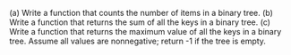 (a) Write a function that counts the number of items in a binary tree.
(b) Write a function that returns the sum of all the keys in a binary tree.
(c) Write a function that returns the maximum value of all the keys in a binary tree. Assume all values are nonnegative; return -1 if the tree is empty.